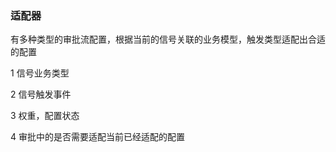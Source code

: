 ### 适配器

有多种类型的审批流配置，根据当前的信号关联的业务模型，触发类型适配出合适的配置

1  信号业务类型

2  信号触发事件

3 权重，配置状态

4 审批中的是否需要适配当前已经适配的配置